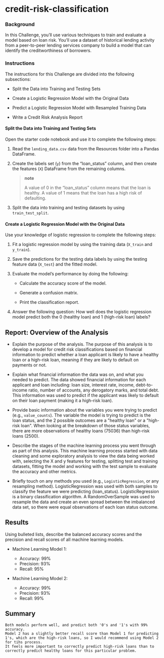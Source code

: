 # credit-risk-classification

  <h3>Background</h3>
    <p>In this Challenge, you’ll use various techniques to train and evaluate a model based on loan risk. You’ll use a dataset of historical lending activity from a peer-to-peer lending services company to build a model that can identify the creditworthiness of borrowers.</p>
    
 <h3>Instructions</h3>
    <p>The instructions for this Challenge are divided into the following subsections:</p>
    <ul>
        <li>
            <p>Split the Data into Training and Testing Sets</p>
        </li>
        <li>
            <p>Create a Logistic Regression Model with the Original Data</p>
        </li>
        <li>
            <p>Predict a Logistic Regression Model with Resampled Training Data</p>
        </li>
        <li>
            <p>Write a Credit Risk Analysis Report</p>
        </li>
    </ul>
    <h4>Split the Data into Training and Testing Sets</h4>
    <p>Open the starter code notebook and use it to complete the following steps:</p>
    <ol>
        <li>
            <p>Read the <code>lending_data.csv</code> data from the Resources folder into a Pandas DataFrame.</p>
        </li>
        <li>
            <p>Create the labels set (<code>y</code>) from the “loan_status” column, and then create the features (<code>X</code>) DataFrame from the remaining columns.</p>
            <blockquote class="callout note">
<strong>note</strong>
                <p>A value of 0 in the “loan_status” column means that the loan is healthy. A value of 1 means that the loan has a high risk of defaulting.</p>
            </blockquote>
        </li>
        <li>
            <p>Split the data into training and testing datasets by using <code>train_test_split</code>.</p>
        </li>
    </ol>
    <h4>Create a Logistic Regression Model with the Original Data</h4>
    <p>Use your knowledge of logistic regression to complete the following steps:</p>
    <ol>
        <li>
            <p>Fit a logistic regression model by using the training data (<code>X_train</code> and <code>y_train</code>).</p>
        </li>
        <li>
            <p>Save the predictions for the testing data labels by using the testing feature data (<code>X_test</code>) and the fitted model.</p>
        </li>
        <li>
            <p>Evaluate the model’s performance by doing the following:</p>
            <ul>
                <li>
                    <p>Calculate the accuracy score of the model.</p>
                </li>
                <li>
                    <p>Generate a confusion matrix.</p>
                </li>
                <li>
                    <p>Print the classification report.</p>
                </li>
            </ul>
        </li>
        <li>
            <p>Answer the following question: How well does the logistic regression model predict both the 0 (healthy loan) and 1 (high-risk loan) labels?</p>
        </li>
    </ol>    

## Report: Overview of the Analysis

* Explain the purpose of the analysis.
    The purpose of this analysis is to develop a model for credit risk classifications based on financial information to predict whether a loan applicant is likely to have a healthy loan or a high-risk loan, meaning if they are likely to default on payments or not. 

* Explain what financial information the data was on, and what you needed to predict.
    The data showed financial information for each applicant and loan including: loan size, interest rate, income, debt-to-income ratio, number of accounts, any derogatory marks, and total debt. This information was used to predict if the applicant was likely to default on their loan payment (making it a high-risk loan).

* Provide basic information about the variables you were trying to predict (e.g., `value_counts`).
    The variable the model is trying to predict is the loan status, and the 2 possible outcomes are a "healthy loan" or a "high-risk loan". When looking at the breakdown of those status variables, there are more observations of healthy loans (75036) than high-risk loans (2500).

* Describe the stages of the machine learning process you went through as part of this analysis.
    This machine learning process started with data cleaning and some exploratory analysis to view the data being worked with, selecting the X and y features for testing, splitting test and training datasets, fitting the model and working with the test sample to evaluate the accuracy and other metrics. 

* Briefly touch on any methods you used (e.g., `LogisticRegression`, or any resampling method).
    LogisticRegression was used with both samples to classify the feature we were predicting (loan_status). LogisticRegression is a binary classification algorithm. A RandomOverSample was used to resample the data and create an even spread between the imbalanced data set, so there were equal observations of each loan status outcome. 

## Results

Using bulleted lists, describe the balanced accuracy scores and the precision and recall scores of all machine learning models.

* Machine Learning Model 1:
  * Accuracy: 99%
  * Precision: 93%
  * Recall: 95%

* Machine Learning Model 2:
  * Accuracy: 99%
  * Precision: 93%
  * Recall: 99%

## Summary

    Both models perform well, and predict both '0's and '1's with 99% accuracy. 
    Model 2 has a slightly better recall score than Model 1 for predicting 1's, which are the high-risk loans, so I would recommend using Model 2 for tihs process. 
    It feels more important to correctly predict high-risk loans than to correctly predict healthy loans for this particular problem.


